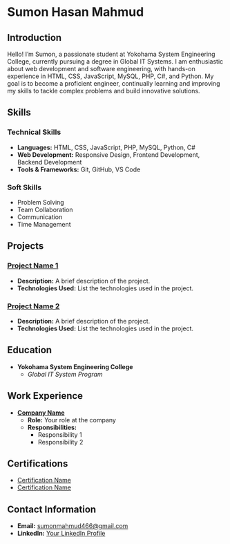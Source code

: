 # Sumon Hasan Mahmud

## Introduction
Hello! I’m Sumon, a passionate student at Yokohama System Engineering College, currently pursuing a degree in Global IT Systems. I am enthusiastic about web development and software engineering, with hands-on experience in HTML, CSS, JavaScript, MySQL, PHP, C#, and Python. My goal is to become a proficient engineer, continually learning and improving my skills to tackle complex problems and build innovative solutions.

## Skills

### Technical Skills
- **Languages:** HTML, CSS, JavaScript, PHP, MySQL, Python, C#
- **Web Development:** Responsive Design, Frontend Development, Backend Development
- **Tools & Frameworks:** Git, GitHub, VS Code

### Soft Skills
- Problem Solving
- Team Collaboration
- Communication
- Time Management

## Projects

### [Project Name 1](phpBooks)
- **Description:** A brief description of the project.
- **Technologies Used:** List the technologies used in the project.

### [Project Name 2](link-to-project)
- **Description:** A brief description of the project.
- **Technologies Used:** List the technologies used in the project.

## Education
- **Yokohama System Engineering College**
  - *Global IT System Program*

## Work Experience
- **[Company Name](link-to-company-website)**
  - **Role:** Your role at the company
  - **Responsibilities:**
    - Responsibility 1
    - Responsibility 2

## Certifications
- [Certification Name](link-to-certification)
- [Certification Name](link-to-certification)

## Contact Information
- **Email:** [sumonmahmud466@gmail.com](230034jy@yse-c.com)
- **LinkedIn:** [Your LinkedIn Profile](link-to-linkedin)

